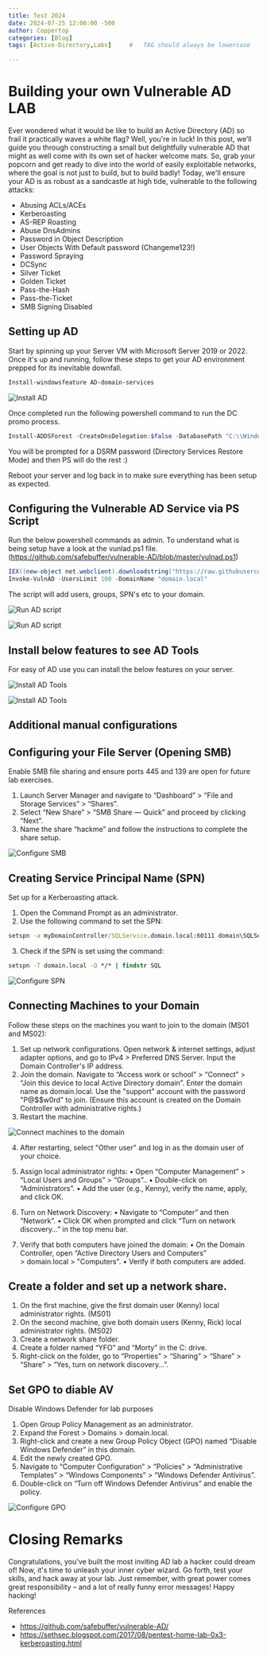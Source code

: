 ```yaml
---
title: Test 2024
date: 2024-07-25 12:00:00 -500
author: Coppertop
categories: [Blog]
tags: [Active-Directory,Labs]     #   TAG should always be lowercase

---
```


# Building your own Vulnerable AD LAB

Ever wondered what it would be like to build an Active Directory (AD) so frail it practically waves a white flag? Well, you're in luck! In this post, we’ll guide you through constructing a small but delightfully vulnerable AD that might as well come with its own set of hacker welcome mats. So, grab your popcorn and get ready to dive into the world of easily exploitable networks, where the goal is not just to build, but to build badly! Today, we'll ensure your AD is as robust as a sandcastle at high tide, vulnerable to the following attacks:

* Abusing ACLs/ACEs
* Kerberoasting
* AS-REP Roasting
* Abuse DnsAdmins
* Password in Object Description
* User Objects With Default password (Changeme123!)
* Password Spraying
* DCSync
* Silver Ticket
* Golden Ticket
* Pass-the-Hash
* Pass-the-Ticket
* SMB Signing Disabled

## Setting up AD

Start by spinning up your Server VM with Microsoft Server 2019 or 2022. Once it's up and running, follow these steps to get your AD environment prepped for its inevitable downfall.

```powershell
Install-windowsfeature AD-domain-services
```


![Install AD](/assets/img/1.png)



Once completed run the following powershell command to run the DC promo process.

```powershell
Install-ADDSForest -CreateDnsDelegation:$false -DatabasePath "C:\\Windows\\NTDS" -DomainMode "7" -DomainName "domain.local" -DomainNetbiosName "domain" -ForestMode "7" -InstallDns:$true -LogPath "C:\\Windows\\NTDS" -NoRebootOnCompletion:$false -SysvolPath "C:\\Windows\\SYSVOL" -Force:$true
```
You will be prompted for a DSRM password (Directory Services Restore Mode) and then PS will do the rest :)

Reboot your server and log back in to make sure everything has been setup as expected.

## Configuring the Vulnerable AD Service via PS Script

Run the below powershell commands as admin. To understand what is being setup have a look at the vunlad.ps1 file. (https://github.com/safebuffer/vulnerable-AD/blob/master/vulnad.ps1)

```powershell
IEX((new-object net.webclient).downloadstring("https://raw.githubusercontent.com/wazehell/vulnerable-AD/master/vulnad.ps1"));
Invoke-VulnAD -UsersLimit 100 -DomainName "domain.local"
```

The script will add users, groups, SPN's etc to your domain.

![Run AD script](/assets/img/2.png)

![Run AD script](/assets/img/3.png)

## Install below features to see AD Tools

For easy of AD use you can install the below features on your server.

![Install AD Tools](/assets/img/4.png)

![Install AD Tools](/assets/img/5.png)


## **Additional manual configurations**

## Configuring your File Server (Opening SMB)

Enable SMB file sharing and ensure ports 445 and 139 are open for future lab exercises.
1. Launch Server Manager and navigate to “Dashboard” > “File and Storage Services” > “Shares”.
2. Select “New Share” > “SMB Share — Quick” and proceed by clicking “Next”.
3. Name the share “hackme” and follow the instructions to complete the share setup.

![Configure SMB](/assets/img/6.png)

## Creating Service Principal Name (SPN)

Set up for a Kerberoasting attack.

1. Open the Command Prompt as an administrator.
2. Use the following command to set the SPN:
```cmd 
setspn -a myDomainController/SQLService.domain.local:60111 domain\SQLService.
```
3. Check if the SPN is set using the command:
```cmd
setspn -T domain.local -Q */* | findstr SQL
```
![Configure SPN](/assets/img/7.png)

## Connecting Machines to your Domain

Follow these steps on the machines you want to join to the domain (MS01 and MS02):

1. Set up network configurations. Open network & internet settings, adjust adapter options, and go to IPv4 > Preferred DNS Server. Input the Domain Controller's IP address.
2. Join the domain. Navigate to “Access work or school” > “Connect” > “Join this device to local Active Directory domain”. Enter the domain name as domain.local. Use the "support" account with the password "P@$$w0rd" to join. (Ensure this account is created on the Domain Controller with administrative rights.)
3. Restart the machine.

![Connect machines to the domain](/assets/img/8.png)

4. After restarting, select "Other user" and log in as the domain user of your choice.
5. Assign local administrator rights:
• Open “Computer Management” > “Local Users and Groups” > “Groups”..
• Double-click on “Administrators”.
• Add the user (e.g., Kenny), verify the name, apply, and click OK.

6. Turn on Network Discovery:
• Navigate to “Computer” and then “Network”.
• Click OK when prompted and click “Turn on network discovery…” in the top menu bar.

7. Verify that both computers have joined the domain:
• On the Domain Controller, open “Active Directory Users and Computers” > domain.local > "Computers".
• Verify if both computers are added.

## Create a folder and set up a network share.

1. On the first machine, give the first domain user (Kenny) local administrator rights. (MS01) 
2.  On the second machine, give both domain users (Kenny, Rick) local administrator rights. (MS02)
3.  Create a network share folder.
4.  Create a folder named “YFO” and “Morty” in the C: drive.
5.  Right-click on the folder, go to “Properties” > “Sharing” > “Share” > “Share” > “Yes, turn on network discovery…”.


## Set GPO to diable AV

Disable Windows Defender for lab purposes 
1. Open Group Policy Management as an administrator.
2. Expand the Forest > Domains > domain.local.
3. Right-click and create a new Group Policy Object (GPO) named “Disable Windows Defender” in this domain.
4. Edit the newly created GPO.
5. Navigate to “Computer Configuration” > “Policies” > “Administrative Templates” > “Windows Components” > “Windows Defender Antivirus”.
6. Double-click on “Turn off Windows Defender Antivirus” and enable the policy.

![Configure GPO](/assets/img/9.png)

# Closing Remarks

Congratulations, you've built the most inviting AD lab a hacker could dream of! Now, it's time to unleash your inner cyber wizard. Go forth, test your skills, and hack away at your lab. Just remember, with great power comes great responsibility – and a lot of really funny error messages! Happy hacking!

References 

* https://github.com/safebuffer/vulnerable-AD/
* https://sethsec.blogspot.com/2017/08/pentest-home-lab-0x3-kerberoasting.html

